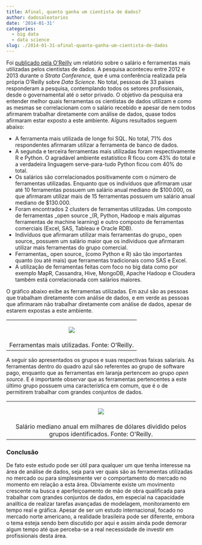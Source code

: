 ```yaml
---
title: Afinal, quanto ganha um cientista de dados?
author: dadosaleatorios
date: '2014-01-31'
categories:
  - big data
  - data science
slug: ./2014-01-31-afinal-quanto-ganha-um-cientista-de-dados
---
```


Foi [publicado pela O'Reilly](http://www.oreilly.com/data/free/files/stratasurvey.pdf) um relatório sobre o salário e ferramentas mais utilizadas pelos cientistas de dados. A pesquisa aconteceu entre 2012 e 2013 durante o _Strata Conference,_ que é uma conferência realizada pela própria O'Reilly sobre _Data Science_. No total, pessoas de 33 países responderam a pesquisa, contemplando todos os setores profissionais, desde o governamental até o setor privado. O objetivo da pesquisa era entender melhor quais ferramentas os cientistas de dados utilizam e como as mesmas se correlacionam com o salário recebido e apesar de nem todos afirmarem trabalhar diretamente com análise de dados, quase todos afirmaram estar exposto a este ambiente. Alguns resultados seguem abaixo:

  * A ferramenta mais utilizada de longe foi SQL. No total, 71% dos respondentes afirmaram utilizar a ferramenta de banco de dados.
  * A segunda e terceira ferramentas mais utilizadas foram respectivamente R e Python. O agradável ambiente estatístico R ficou com 43% do total e a verdadeira linguagem serve-para-tudo Python ficou com 40% do total.
  * Os salários são correlacionados positivamente com o número de ferramentas utilizadas. Enquanto que os indivíduos que afirmaram usar até 10 ferramentas possuem um salário anual mediano de $100.000, os que afirmaram utilizar mais de 15 ferramentas possuem um salário anual mediano de $130.000.
  * Foram encontrados 2 clusters de ferramentas utilizadas. Um composto de ferramentas _open source _(R, Python, Hadoop e mais algumas ferramentas de machine learning) e outro composto de ferramentas comerciais (Excel, SAS, Tableau e Oracle RDB).
  * Indivíduos que afirmaram utilizar mais ferramentas do grupo_ open source_ possuem um salário maior que os indíviduos que afirmaram utilizar mais ferramentas do grupo comercial.
  * Ferramentas_ open source_ (como Python e R) são tão importantes quanto (ou até mais) que ferramentas tradicionais como SAS e Excel.
  *  A utilização de ferramentas feitas com foco no big data como por exemplo MapR, Cassandra, Hive, MongoDB, Apache Hadoop e Cloudera também está correlacionada com salários maiores.

O gráfico abaixo exibe as ferramentas utilizadas. Em azul são as pessoas que trabalham diretamente com análise de dados, e em verde as pessoas que afirmaram não trabalhar diretamente com análise de dados, apesar de estarem expostas a este ambiente.

<table cellpadding="0" style="margin-left:auto;margin-right:auto;text-align:justify;" cellspacing="0" class="tr-caption-container" ><tbody ><tr >
<td style="text-align:center;" >

![](./image-01.png)

</td></tr><tr >
<td style="text-align:center;" class="tr-caption" >Ferramentas mais utilizadas. Fonte: O'Reilly.
</td></tr></tbody></table>

A seguir são apresentados os grupos e suas respectivas faixas salariais. As ferramentas dentro do quadro azul são referentes ao grupo de software pago, enquanto que as ferramentas em laranja pertencem ao grupo _open source_. E é importante observar que as ferramentas pertencentes a este último grupo possuem uma característica em comum, que é o de permitirem trabalhar com grandes conjuntos de dados.

<table cellpadding="0" style="margin-left:auto;margin-right:auto;text-align:center;" cellspacing="0" class="tr-caption-container" ><tbody ><tr >
<td style="text-align:center;" >

![](./image-02.png)

</td></tr><tr >
<td style="text-align:center;" class="tr-caption" >Salário mediano anual em milhares de dólares dividido pelos grupos identificados. Fonte: O'Reilly.
</td></tr></tbody></table>

### Conclusão

De fato este estudo pode ser útil para qualquer um que tenha interesse na área de análise de dados, seja para ver quais são as ferramentas utilizadas no mercado ou para simplesmente ver o comportamento do mercado no momento em relação a esta área. Obviamente existe um movimento crescente na busca e aperfeiçoamento de mão de obra qualificada para trabalhar com grandes conjuntos de dados, em especial na capacidade analítica de realizar tarefas avançadas de modelagem, monitoramento em tempo real  e gráfica. Apesar de ser um estudo internacional, focado no mercado norte americano, a realidade brasileira pode ser diferente, embora o tema esteja sendo bem discutido por aqui e assim ainda pode demorar algum tempo até que perceba-se a real necessidade de investir em profissionais desta área.
